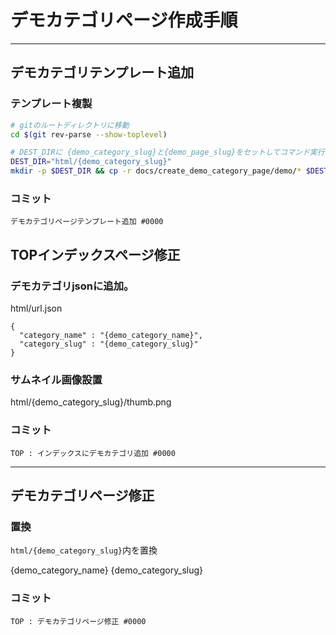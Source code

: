 # デモカテゴリページ作成手順


----------------------------------------------------------------------------
## デモカテゴリテンプレート追加

### テンプレート複製
```bash
# gitのルートディレクトリに移動
cd $(git rev-parse --show-toplevel)

# DEST_DIRに {demo_category_slug}と{demo_page_slug}をセットしてコマンド実行
DEST_DIR="html/{demo_category_slug}"
mkdir -p $DEST_DIR && cp -r docs/create_demo_category_page/demo/* $DEST_DIR
```
### コミット
```
デモカテゴリページテンプレート追加 #0000
```


## TOPインデックスページ修正

### デモカテゴリjsonに追加。
html/url.json
```
{
  "category_name" : "{demo_category_name}",
  "category_slug" : "{demo_category_slug}"
}
```

### サムネイル画像設置
html/{demo_category_slug}/thumb.png


### コミット
```
TOP : インデックスにデモカテゴリ追加 #0000
```


----------------------------------------------------------------------------
## デモカテゴリページ修正

### 置換
`html/{demo_category_slug}`内を置換

{demo_category_name}
{demo_category_slug}


### コミット
```
TOP : デモカテゴリページ修正 #0000
```
